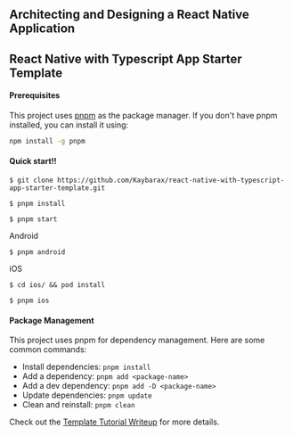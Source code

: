 ## Architecting and Designing a React Native Application
## React Native with Typescript App Starter Template


#### Prerequisites

This project uses [pnpm](https://pnpm.io/) as the package manager. If you don't have pnpm installed, you can install it using:

```bash
npm install -g pnpm
```

#### Quick start!! 


`$ git clone https://github.com/Kaybarax/react-native-with-typescript-app-starter-template.git`  

`$ pnpm install`  

`$ pnpm start`  

Android 

`$ pnpm android`  

iOS 

`$ cd ios/ && pod install`  

`$ pnpm ios`  


#### Package Management

This project uses pnpm for dependency management. Here are some common commands:

- Install dependencies: `pnpm install`
- Add a dependency: `pnpm add <package-name>`
- Add a dev dependency: `pnpm add -D <package-name>`
- Update dependencies: `pnpm update`
- Clean and reinstall: `pnpm clean`

Check out the [Template Tutorial Writeup](TemplateTutorial.md) for more details.
